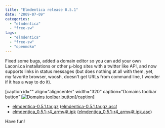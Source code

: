 ```yaml
---
title: "Elmdentica release 0.5.1"
date: "2009-07-09"
categories: 
  - "elmdentica"
  - "free-sw"
tags: 
  - "elmdentica"
  - "free-sw"
  - "openmoko"
---
```


Fixed some bugs, added a domain editor so you can add your own Laconi.ca installations or other µ-blog sites with a twitter like API, and now supports links in status messages (but does nothing at all with them, yet, my favorite browser, woosh, doesn't get URLs from command line, I wonder if it has a way to do it).

\[caption id="" align="aligncenter" width="320" caption="Domains toolbar button"\][![Domains toolbar button](images/GConf-5.png "Domains toolbar button")](http://elmdentica.googlecode.com/files/GConf-5.png)\[/caption\]

- [elmdentica-0.5.1.tar.gz](http://elmdentica.googlecode.com/files/elmdentica-0.5.1.tar.gz) ([elmdentica-0.5.1.tar.gz.asc](http://elmdentica.googlecode.com/files/elmdentica-0.5.1.tar.gz.asc))
- [elmdentica\_0.5.1-r4\_armv4t.ipk](http://elmdentica.googlecode.com/files/elmdentica_0.5.1-r4_armv4t.ipk) ([elmdentica\_0.5.1-r4\_armv4t.ipk.asc](http://elmdentica.googlecode.com/files/elmdentica_0.5.1-r4_armv4t.ipk.asc))[](http://elmdentica.googlecode.com/files/elmdentica_0.5.1-r4_armv4t.ipk.asc)

Have fun!
